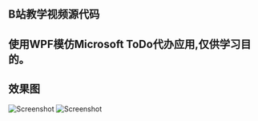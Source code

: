 ## B站教学视频源代码

## 使用WPF模仿Microsoft ToDo代办应用,仅供学习目的。

## 效果图
![Screenshot](https://github.com/HenJigg/MicrosoftToDo.WPFDemo/blob/master/img/MainPage.png)
![Screenshot](https://github.com/HenJigg/MicrosoftToDo.WPFDemo/blob/master/img/Part.png)